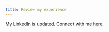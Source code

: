```yaml
---
title: Review my experience
---
```

M﻿y LinkedIn is updated. Connect with me [here](https://www.linkedin.com/in/chloe-m-275197133/).